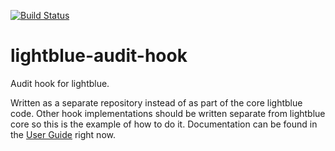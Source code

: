 [![Build Status](https://travis-ci.org/lightblue-platform/lightblue-audit-hook.svg?branch=master)](https://travis-ci.org/lightblue-platform/lightblue-audit-hook)

lightblue-audit-hook
====================

Audit hook for lightblue.

Written as a separate repository instead of as part of the core lightblue code.  Other hook implementations should be written separate from lightblue core so this is the example of how to do it.  Documentation can be found in the [User Guide](http://jewzaam.gitbooks.io/lightblue-user-guide/) right now.
